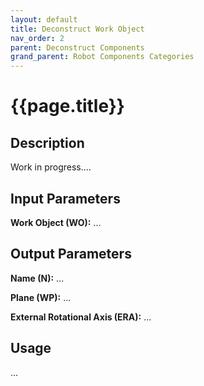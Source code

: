 ```yaml
---
layout: default
title: Deconstruct Work Object
nav_order: 2
parent: Deconstruct Components
grand_parent: Robot Components Categories
---
```


# **{{page.title}}**

## **Description**

Work in progress....

## **Input Parameters**

**Work Object (WO):** ...

## **Output Parameters**

**Name (N):** ...

**Plane (WP):** ...

**External Rotational Axis (ERA):** ...

## **Usage**

...
